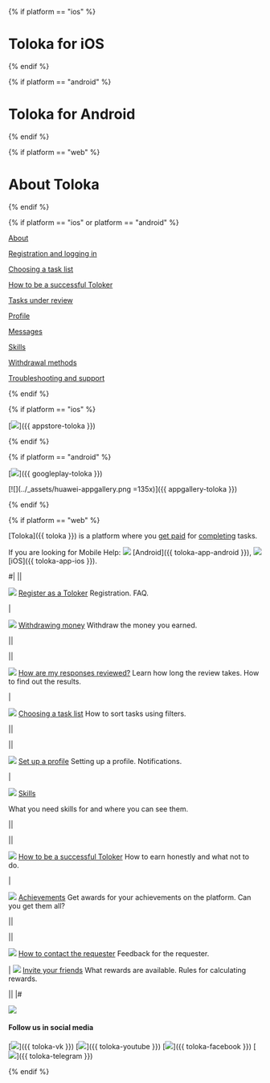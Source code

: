 {% if platform == "ios" %}
# Toloka for iOS
{% endif %}

{% if platform == "android" %}
# Toloka for Android
{% endif %}

{% if platform == "web" %}
# About Toloka
{% endif %}

{% if platform == "ios" or platform == "android" %}

[About](./about.md)

[Registration and logging in](./auth.md)

[Choosing a task list](./task-select.md)

[How to be a successful Toloker](./tasks.md)

[Tasks under review](./priemka.md)

[Profile](./profile.md)

[Messages](./messages.md)

[Skills](./skills.md)

[Withdrawal methods](./pay/about.md)

[Troubleshooting and support](./troubleshooting/troubleshooting.md)

{% endif %}

{% if platform == "ios" %}

[![](../_assets/appstore.svg)]({{ appstore-toloka }})

{% endif %}

{% if platform == "android" %}

[![](../_assets/googleplay.svg)]({{ googleplay-toloka }})

[![](../_assets/huawei-appgallery.png =135x)]({{ appgallery-toloka }})

{% endif %}

{% if platform == "web" %}

[Toloka]({{ toloka }}) is a platform where you [get paid](./priemka.md#pay) for [completing](./tasks.md) tasks.

If you are looking for Mobile Help: ![](../_assets/main/icon_android.png) [Android]({{ toloka-app-android }}), ![](../_assets/main/icon_apple.png) [iOS]({{ toloka-app-ios }}).

#|
||

![](../_assets/main/registration.svg)
[Register as a Toloker](./register.md)
Registration. FAQ.

|

![](../_assets/main/withdrawal-money.svg)
[Withdrawing money](./pay/about.md)
Withdraw the money you earned.

||

||

![](../_assets/main/check-responses.svg)
[How are my responses reviewed?](./priemka.md)
Learn how long the review takes. How to find out the results. 

|

![](../_assets/main/task-list.svg)
[Choosing a task list](./task-select.md)
How to sort tasks using filters. 

||

||

![](../_assets/main/set-up-registration.svg)
[Set up a profile](./profile.md)
Setting up a profile. Notifications.

|

![](../_assets/main/skills.svg)
[Skills](./skills.md)

What you need skills for and where you can see them. 

||

||

![](../_assets/main/good-annotator.svg)
[How to be a successful Toloker](./tasks.md)
How to earn honestly and what not to do.

|

![](../_assets/main/achievements.svg)
[Achievements](./achievements.md)
Get awards for your achievements on the platform. Can you get them all?

||

||

![](../_assets/main/feedback.svg)
[How to contact the requester](./messages.md)
Feedback for the requester.

|
![](../_assets/main/bring-friends.svg)
[Invite your friends](./referal.md)
What rewards are available. Rules for calculating rewards.

||
|#

[![](../_assets/buttons/troubleshooting.svg)](troubleshooting/troubleshooting.md)

#### Follow us in social media

[![](../_assets/vk.png)]({{ toloka-vk }}) [![](../_assets/youtube.png)]({{ toloka-youtube }}) [![](../_assets/fb.png)]({{ toloka-facebook }}) [![](../_assets/tm.png)]({{ toloka-telegram }})
   
{% endif %}
